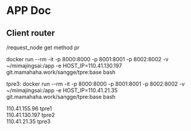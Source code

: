# APP Doc

## Client router

/request_node
get method
pr  


docker run --rm -it -p 8000:8000 -p 8001:8001 -p 8002:8002 -v ~/mimajingsai:/app -e HOST_IP=110.41.130.197 git.mamahaha.work/sangge/tpre:base bash  


tpre3: docker run --rm -it -p 8000:8000 -p 8001:8001 -p 8002:8002 -v ~/mimajingsai:/app -e HOST_IP=110.41.21.35 git.mamahaha.work/sangge/tpre:base bash


110.41.155.96 tpre1  
110.41.130.197 tpre2  
110.41.21.35 tpre3  